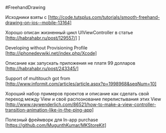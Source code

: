 #FreehandDrawing

Исходники взяты с [http://code.tutsplus.com/tutorials/smooth-freehand-drawing-on-ios--mobile-13164]

Хорошо описан жизненный цикл UIViewController в статье [http://habrahabr.ru/post/129557/]
]

Developing without Provisioning Profile [http://iphonedevwiki.net/index.php/Xcode]

Описание как запускать приложения не платя 99 долларов [http://habrahabr.ru/post/243345/]

Support of multitouch got from [http://www.informit.com/articles/article.aspx?p=1998968&seqNum=10]

Хороший набор примеров проектов и описание как сделать свой переход между View и своё распознование перелистывания этих View [http://www.raywenderlich.com/86521/how-to-make-a-view-controller-transition-animation-like-in-the-ping-app]

Полезный фреймворк для In-app purchase [https://github.com/MugunthKumar/MKStoreKit]
